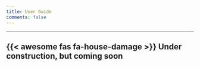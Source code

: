 ```yaml
---
title: User Guide
comments: false
---
```




---

## {{< awesome fas fa-house-damage >}} Under construction, but coming soon
